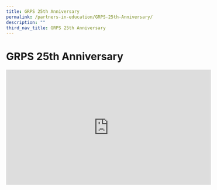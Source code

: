 ```yaml
---
title: GRPS 25th Anniversary
permalink: /partners-in-education/GRPS-25th-Anniversary/
description: ""
third_nav_title: GRPS 25th Anniversary
---
```

# GRPS 25th Anniversary
<iframe width="560" height="315" src="https://www.youtube.com/embed/5v-hbJFIXaQ" title="YouTube video player" frameborder="0" allow="accelerometer; autoplay; clipboard-write; encrypted-media; gyroscope; picture-in-picture" allowfullscreen></iframe>